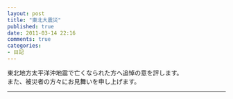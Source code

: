 ```yaml
---
layout: post
title: "東北大震災"
published: true
date: 2011-03-14 22:16
comments: true
categories:
- 日記
---
```


東北地方太平洋沖地震で亡くなられた方へ追悼の意を評します。  
また、被災者の方々にお見舞いを申し上げます。

---
